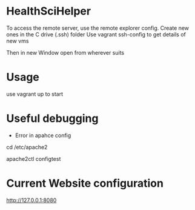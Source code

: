 # HealthSciHelper
 
 To access the remote server, use the remote explorer config.
 Create new ones in the C drive (.ssh) folder 
 Use vagrant ssh-config to get details of new vms

Then in new Window open from wherever suits


# Usage
use vagrant up to start 


# Useful debugging 

- Error in apahce config

cd /etc/apache2

apache2ctl configtest

# Current Website configuration 
http://127.0.0.1:8080